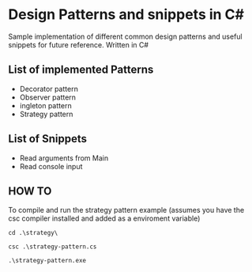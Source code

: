 # Design Patterns and snippets in C#
Sample implementation of different common design patterns and useful snippets for future reference.
Written in C#


## List of implemented Patterns

* Decorator pattern 
* Observer pattern 
* ingleton pattern 
* Strategy pattern 


## List of Snippets

* Read arguments from Main
* Read console input


## HOW TO

To compile and run the strategy pattern example (assumes you have the csc compiler installed and added as a enviroment variable)

`cd .\strategy\`

`csc .\strategy-pattern.cs`

`.\strategy-pattern.exe`


